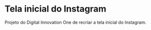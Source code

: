 # Tela inicial do Instagram 
Projeto do Digital Innovation One de recriar a tela inicial do Instagram.

